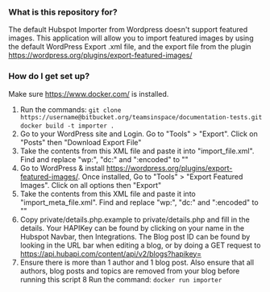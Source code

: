 ### What is this repository for? ###

The default Hubspot Importer from Wordpress doesn't support featured images. This application will allow you to import featured images by using the default WordPress Export .xml file, and the export file from the plugin https://wordpress.org/plugins/export-featured-images/

### How do I get set up? ###

Make sure https://www.docker.com/ is installed.

1. Run the commands:
     `git clone https://username@bitbucket.org/teamsinspace/documentation-tests.git`
	 `docker build -t importer .`
2. Go to your WordPress site and Login. Go to "Tools" > "Export". Click on "Posts" then "Download Export File"
3. Take the contents from this XML file and paste it into "import_file.xml". Find and replace "wp:", "dc:" and ":encoded" to ""
4. Go to WordPress & install https://wordpress.org/plugins/export-featured-images/. Once installed, Go to "Tools" > "Export Featured Images". Click on all options then "Export"
5. Take the contents from this XML file and paste it into "import_meta_file.xml". Find and replace "wp:", "dc:" and ":encoded" to ""
6. Copy private/details.php.example to private/details.php and fill in the details. Your HAPIKey can be found by clicking on your name in the Hubspot Navbar, then Integrations. The Blog post ID can be found by looking in the URL bar when editing a blog, or by doing a GET request to https://api.hubapi.com/content/api/v2/blogs?hapikey=<HAPIKEY HERE>
7. Ensure there is more than 1 author and 1 blog post. Also ensure that all authors, blog posts and topics are removed from your blog before running this script
8 Run the command:
     `docker run importer`